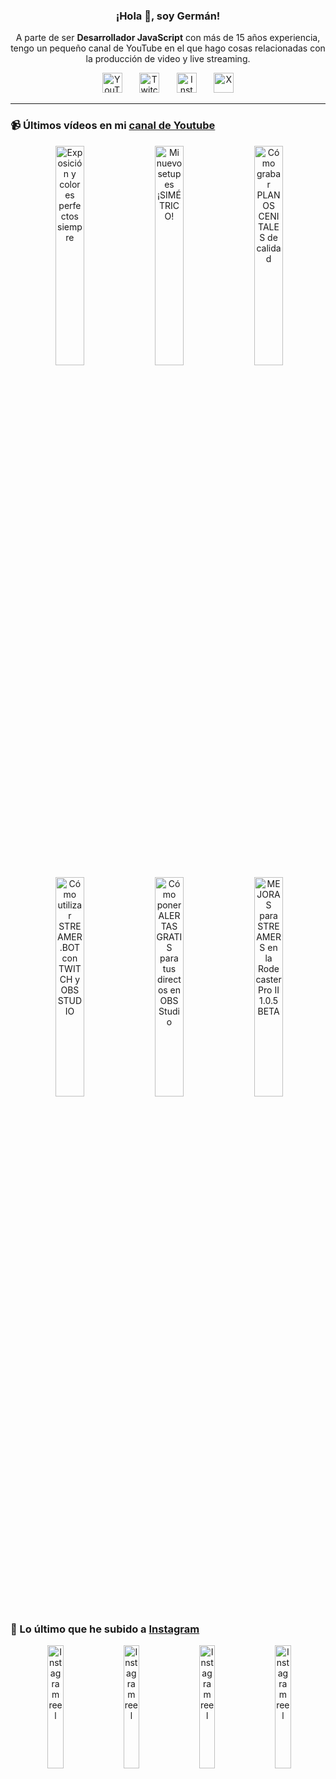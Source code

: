 <p align="center" width="300">
  <h3 align="center">¡Hola 👋, soy Germán!</h3>
</p>

<p align="center">A parte de ser <strong>Desarrollador JavaScript</strong> con más de 15 años experiencia, tengo un pequeño canal de YouTube en el que hago cosas relacionadas con la producción de video y live streaming.</p>

<p align="center">
  <a href="https://youtube.com/@germix" target="blank"><img src="https://cdn.simpleicons.org/youtube/FF0000" alt="YouTube" title="YouTube" width="32px" /></a>
  &#8287;&#8287;&#8287;&#8287;&#8287;
  <a href="https://twitch.tv/germix_tv" target="blank"><img src="https://cdn.simpleicons.org/twitch/9146FF" alt="Twitch" title="Twitch" width="32px" /></a>
  &#8287;&#8287;&#8287;&#8287;&#8287;
  <a href="https://instagram.com/germix_tv" target="blank"><img src="https://cdn.simpleicons.org/instagram/E4405F" alt="Instagram" title="Instagram" width="32px" /></a>
  &#8287;&#8287;&#8287;&#8287;&#8287;
  <a href="https://x.com/germix_tv" target="blank"><img src="https://cdn.simpleicons.org/x/000000" alt="X" title="X" width="32px" />
  </a>
</p>

<hr />

<p align="center">
  <h3>📹 Últimos vídeos en mi <a href="https://youtube.com/@germix?sub_confirmation=1" target="blank">canal de Youtube</a></h3>
</p>
<p align="center">&#8287;<a href="https://youtu.be/7VGfZ_7lhag" target="blank"><img width="30%" src="https://img.youtube.com/vi/7VGfZ_7lhag/mqdefault.jpg" alt="Exposición y colores perfectos siempre" title="Exposición y colores perfectos siempre" /></a>  &#8287;<a href="https://youtu.be/ibEAW0cBqQA" target="blank"><img width="30%" src="https://img.youtube.com/vi/ibEAW0cBqQA/mqdefault.jpg" alt="Mi nuevo setup es ¡SIMÉTRICO!" title="Mi nuevo setup es ¡SIMÉTRICO!" /></a>  &#8287;<a href="https://youtu.be/2XDhlqEN3cE" target="blank"><img width="30%" src="https://img.youtube.com/vi/2XDhlqEN3cE/mqdefault.jpg" alt="Cómo grabar PLANOS CENITALES de calidad" title="Cómo grabar PLANOS CENITALES de calidad" /></a><br />  &#8287;<a href="https://youtu.be/2AilFoiYnlc" target="blank"><img width="30%" src="https://img.youtube.com/vi/2AilFoiYnlc/mqdefault.jpg" alt="Cómo utilizar STREAMER.BOT con TWITCH y OBS STUDIO" title="Cómo utilizar STREAMER.BOT con TWITCH y OBS STUDIO" /></a>  &#8287;<a href="https://youtu.be/3EUPLZjGjkY" target="blank"><img width="30%" src="https://img.youtube.com/vi/3EUPLZjGjkY/mqdefault.jpg" alt="Cómo poner ALERTAS GRATIS para tus directos en OBS Studio" title="Cómo poner ALERTAS GRATIS para tus directos en OBS Studio" /></a>  &#8287;<a href="https://youtu.be/3mLzME7gODA" target="blank"><img width="30%" src="https://img.youtube.com/vi/3mLzME7gODA/mqdefault.jpg" alt="MEJORAS para STREAMERS en la Rodecaster Pro II 1.0.5 BETA" title="MEJORAS para STREAMERS en la Rodecaster Pro II 1.0.5 BETA" /></a></p>

<p align="center">
  <h3>📸 Lo último que he subido a <a href="https://instagram.com/germix_tv" target="blank">Instagram</a></h3>
</p>
<p align="center">&#8287;<a href='https://instagram.com/p/DFd15OvRsH7' target='_blank'><img width='22.5%' src='https://scontent-waw2-2.cdninstagram.com/v/t51.2885-15/475728103_18269567881250009_2250998893938174848_n.jpg?stp=dst-jpg_e15_p480x480_tt6&efg=eyJ2ZW5jb2RlX3RhZyI6ImltYWdlX3VybGdlbi4xMjE1eDIxNjAuc2RyLmY3NTc2MS5kZWZhdWx0X2NvdmVyX2ZyYW1lIn0&_nc_ht=scontent-waw2-2.cdninstagram.com&_nc_cat=105&_nc_ohc=QGVWGQu7Fj4Q7kNvgEgInXL&_nc_gid=cdfb577679fc4475a085354dd412798d&edm=ACHbZRIBAAAA&ccb=7-5&ig_cache_key=MzU1NzIzNjMwOTk5MzM3NDIwMw%3D%3D.3-ccb7-5&oh=00_AYBJhmqL78iBCPc27KW73HNUBFo1HWrsnGfp3nRO98-PHg&oe=67A64499&_nc_sid=c024bc' alt='Instagram reel' /></a>  &#8287;<a href='https://instagram.com/p/DFYs4TRNf1V' target='_blank'><img width='22.5%' src='https://scontent-waw2-2.cdninstagram.com/v/t51.2885-15/474735233_591033247179879_7462331673166934136_n.jpg?stp=dst-jpg_e15_p480x480_tt6&efg=eyJ2ZW5jb2RlX3RhZyI6ImltYWdlX3VybGdlbi42NDB4MTEzNi5zZHIuZjcxODc4Lm5mcmFtZV9jb3Zlcl9mcmFtZSJ9&_nc_ht=scontent-waw2-2.cdninstagram.com&_nc_cat=103&_nc_ohc=_QHHwwut6aUQ7kNvgFCDHZx&_nc_gid=cdfb577679fc4475a085354dd412798d&edm=ACHbZRIBAAAA&ccb=7-5&ig_cache_key=MzU1NTc4OTI4ODgzNjAzNzk3Mw%3D%3D.3-ccb7-5&oh=00_AYCb0jjmgILwcxjE0T1EyR5BQhtjBEhXR-S75s5y2axJvQ&oe=67A632D0&_nc_sid=c024bc' alt='Instagram reel' /></a>  &#8287;<a href='https://instagram.com/p/DFVzdvFt4zp' target='_blank'><img width='22.5%' src='https://scontent-waw2-1.cdninstagram.com/v/t51.2885-15/475165122_587510090856236_1144941672054633377_n.jpg?stp=dst-jpg_e15_p480x480_tt6&efg=eyJ2ZW5jb2RlX3RhZyI6ImltYWdlX3VybGdlbi42NDB4MTEzNi5zZHIuZjcxODc4Lm5mcmFtZV9jb3Zlcl9mcmFtZSJ9&_nc_ht=scontent-waw2-1.cdninstagram.com&_nc_cat=108&_nc_ohc=cdjj1624pbYQ7kNvgF5FxTr&_nc_gid=cdfb577679fc4475a085354dd412798d&edm=ACHbZRIBAAAA&ccb=7-5&ig_cache_key=MzU1NDk3MzgyNDY3NzU0NzI0MQ%3D%3D.3-ccb7-5&oh=00_AYAtuVhUeqxMlLtGQFRDHQ6DEHiPrIFzmh3E6LOUIOEekQ&oe=67A63057&_nc_sid=c024bc' alt='Instagram reel' /></a>  &#8287;<a href='https://instagram.com/p/DFQTBF1t6dm' target='_blank'><img width='22.5%' src='https://scontent-waw2-2.cdninstagram.com/v/t51.2885-15/474581331_3961455130847551_8470020657529290676_n.jpg?stp=dst-jpg_e15_p480x480_tt6&efg=eyJ2ZW5jb2RlX3RhZyI6ImltYWdlX3VybGdlbi42NDB4MTEzNi5zZHIuZjcxODc4Lm5mcmFtZV9jb3Zlcl9mcmFtZSJ9&_nc_ht=scontent-waw2-2.cdninstagram.com&_nc_cat=107&_nc_ohc=uYbPZ6P8XHcQ7kNvgFw3rcR&_nc_gid=cdfb577679fc4475a085354dd412798d&edm=ACHbZRIBAAAA&ccb=7-5&ig_cache_key=MzU1MzQyMzc0Mzg2ODQ0NjU2Ng%3D%3D.3-ccb7-5&oh=00_AYBMQD1xPEZ8QNiG9eiqEPiV7Tb1TRqw_7-IdQcL1fOJPA&oe=67A64990&_nc_sid=c024bc' alt='Instagram reel' /></a></p>

